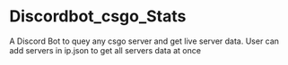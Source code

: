 # Discordbot_csgo_Stats
A Discord Bot to quey any csgo server and get live server data. User can add servers in ip.json to get all servers data at once
